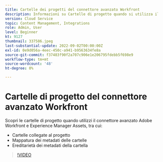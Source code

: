 ```yaml
---
title: Cartelle dei progetti del connettore avanzato Workfront
description: Informazioni su Cartelle di progetto quando si utilizza il connettore avanzato Adobe Workfront e Experience Manager Assets.
version: Cloud Service
topic: Content Management, Integrations
role: Admin, User
level: Beginner
kt: 9127
thumbnail: 337586.jpeg
last-substantial-update: 2022-09-02T00:00:00Z
exl-id: 0e9d056a-4eec-450c-a941-b9563634fe8a
source-git-commit: f37483f90f2a707c906e1e206795fdebb5f698e9
workflow-type: tm+mt
source-wordcount: '48'
ht-degree: 0%

---
```


# Cartelle di progetto del connettore avanzato Workfront

Scopri le cartelle di progetto quando utilizzi il connettore avanzato Adobe Workfront e Experience Manager Assets, tra cui:

+ Cartelle collegate al progetto
+ Mappatura dei metadati delle cartelle
+ Ereditarietà dei metadati della cartella

>[!VIDEO](https://video.tv.adobe.com/v/337586/?quality=12&learn=on)
